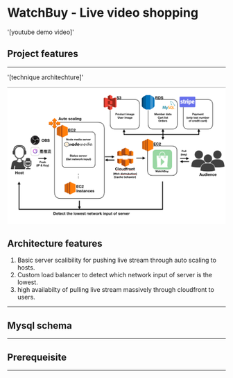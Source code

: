 # WatchBuy - Live video shopping



'[youtube demo video]'
## Project features


---------------------------------------
'[technique architechture]'

![image](readme/architechture.png)

## Architecture features
1. Basic server scalibility for pushing live stream through auto scaling to hosts.
2. Custom load balancer to detect which network input of server is the lowest. 
3. high availabilty of pulling live stream massively through cloudfront to users.
---------------------------------------


## Mysql schema

---------------------------------------

## Prerequeisite

---------------------------------------